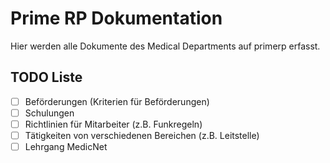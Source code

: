 # Prime RP Dokumentation

Hier werden alle Dokumente des Medical Departments auf primerp erfasst.


## TODO Liste
- [ ] Beförderungen (Kriterien für Beförderungen)
- [ ] Schulungen
- [ ] Richtlinien für Mitarbeiter (z.B. Funkregeln)
- [ ] Tätigkeiten von verschiedenen Bereichen (z.B. Leitstelle)
- [ ] Lehrgang MedicNet
